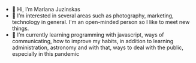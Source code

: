 - 👋 Hi, I’m Mariana Juzinskas
- 👀 I’m interested in several areas such as photography, marketing, technology in general. I'm an open-minded person so I like to meet new things.
- 🌱 I’m currently learning programming with javascript, ways of communicating, how to improve my habits, in addition to learning administration, astronomy and with that, ways to deal with the public, especially in this pandemic


<!---
marijuzinskas/marijuzinskas is a ✨ special ✨ repository because its `README.md` (this file) appears on your GitHub profile.
You can click the Preview link to take a look at your changes.
--->
